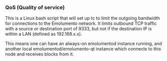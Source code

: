 ### QoS (Quality of service) ###

This is a Linux bash script that will set up tc to limit the outgoing bandwidth for connections to the Emolumento network. It limits outbound TCP traffic with a source or destination port of 9333, but not if the destination IP is within a LAN (defined as 192.168.x.x).

This means one can have an always-on emolumentod instance running, and another local emolumentod/emolumento-qt instance which connects to this node and receives blocks from it.
